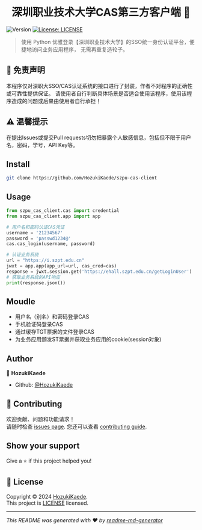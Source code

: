<h1 align="center">深圳职业技术大学CAS第三方客户端 👋</h1>
<p>
  <img alt="Version" src="https://img.shields.io/badge/version-1.0.0-blue.svg?cacheSeconds=2592000" />
  <a href="LICENSE" target="_blank">
    <img alt="License: LICENSE" src="https://img.shields.io/badge/License-LICENSE-yellow.svg" />
  </a>
</p>

> 使用 Python 优雅登录【深圳职业技术大学】的SSO统一身份认证平台，便捷地访问业务应用程序，
> 无需再重复造轮子。

## 🚫 免责声明
本程序仅对深职大SSO/CAS认证系统的接口进行了封装，作者不对程序的正确性或可靠性提供保证。 
请使用者自行判断具体场景是否适合使用该程序，使用该程序造成的问题或后果由使用者自行承担！

## ⚠ 温馨提示
在提出Issues或提交Pull requests切勿把暴露个人敏感信息，包括但不限于用户名，密码，学号，API Key等。

## Install 
```sh
git clone https://github.com/HozukiKaede/szpu-cas-client
```
## Usage 

```python
from szpu_cas_client.cas import credential
from szpu_cas_client.app import app

# 用户名和密码认证CAS凭证
username = '21234567'
password = 'passwd1234@'
cas.cas_login(username, password)

# 认证业务系统
url = "https://i.szpt.edu.cn"
jwxt = app.app(app_url=url, cas_cred=cas)
response = jwxt.session.get('https://ehall.szpt.edu.cn/getLoginUser')
# 获取业务系统的API响应
print(response.json())

```

## Moudle

- 用户名（别名）和密码登录CAS
- 手机验证码登录CAS
- 通过缓存TGT票据的文件登录CAS
- 为业务应用颁发ST票据并获取业务应用的cookie(session对象)

## Author

👤 **HozukiKaede**

* Github: [@HozukiKaede](https://github.com/HozukiKaede/szpu-cas-client)

## 🤝 Contributing

欢迎贡献、问题和功能请求！<br />请随时检查 [issues page](https://github.com/HozukiKaede/szpu-cas-client/issues). 
您还可以查看 [contributing guide](https://github.com/HozukiKaede/szpu-cas-client/graphs/contributors).

## Show your support

Give a ⭐️ if this project helped you!

## 📝 License

Copyright © 2024 [HozukiKaede](https://github.com/HozukiKaede).<br />
This project is [LICENSE](https://github.com/HozukiKaede/szpu-cas-client/LICENSE) licensed.

***
_This README was generated with ❤️ by [readme-md-generator](https://github.com/kefranabg/readme-md-generator)_